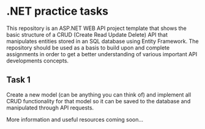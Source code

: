 # .NET practice tasks

This repository is an ASP.NET WEB API project template that shows the basic structure of a CRUD (Create Read Update Delete) API that manipulates entities stored in an SQL database using Entity Framework.
The repository should be used as a basis to build upon and complete assignments in order to get a better understanding of various important API developments concepts.

## Task 1

Create a new model (can be anything you can think of) and implement all CRUD functionality for that model so it can be saved to the database and manipulated through API requests.

More information and useful resources coming soon...
